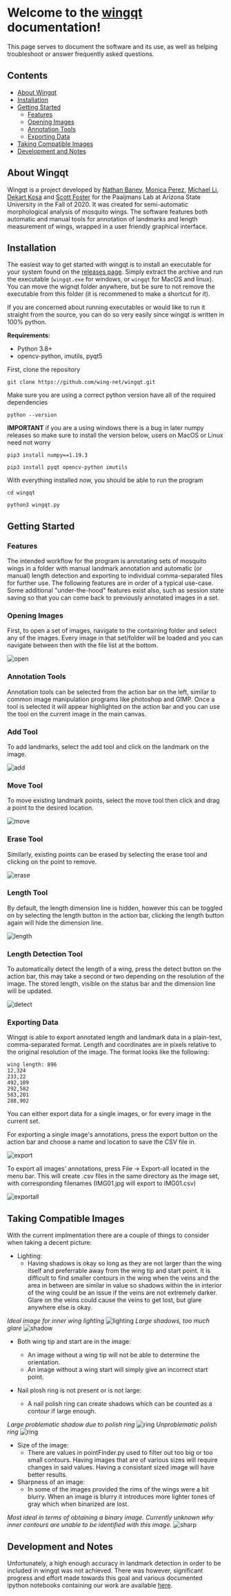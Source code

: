 # Welcome to the [wingqt](https://github.com/wing-net/wingqt) documentation!

This page serves to document the software and its use, as well as helping troubleshoot or answer frequently asked questions.

## Contents
* [About Wingqt](#about)
* [Installation](#installation)
* [Getting Started](#gettingstarted)
    * [Features](#features)
    * [Opening Images](#opening)
    * [Annotation Tools](#annotation)
    * [Exporting Data](#exporting)
* [Taking Compatible Images](#images)
* [Development and Notes](#development)


## <a id="about"></a>About Wingqt
Wingqt is a project developed by [Nathan Baney](https://github.com/nathanbaney/), [Monica Perez](https://github.com/mon2154256/), [Michael Li](https://github.com/saesus/), [Dekart Kosa](https://github.com/Dekart97/) and [Scott Foster](https://github.com/sgfost/) for the Paaijmans Lab at Arizona State University in the Fall of 2020. It was created for semi-automatic morphological analysis of mosquito wings. The software features both automatic and manual tools for annotation of landmarks and length measurement of wings, wrapped in a user friendly graphical interface.


## <a id="installation"></a>Installation

The easiest way to get started with wingqt is to install an executable for your system found on the [releases page](https://github.com/wing-net/wingqt/releases). Simply extract the archive and run the executable (`wingqt.exe` for windows, or `wingqt` for MacOS and linux). You can move the wignqt folder anywhere, but be sure to not remove the executable from this folder (it is recommened to make a shortcut for it).

If you are concerned about running executables or would like to run it straight from the source, you can do so very easily since wingqt is written in 100% python. 

**Requirements:**
* Python 3.8+
* opencv-python, imutils, pyqt5

First, clone the repository

```git clone https://github.com/wing-net/wingqt.git```

Make sure you are using a correct python version have all of the required dependencies

```python --version```

**IMPORTANT** if you are a using windows there is a bug in later numpy releases so make sure to install the version below, users on MacOS or Linux need not worry

```pip3 install numpy==1.19.3```

```pip3 install pyqt opencv-python imutils```

With everything installed now, you should be able to run the program

```cd wingqt```

```python3 wingqt.py```


## <a id="gettingstarted"></a>Getting Started

### <a id="Features"></a>Features

The intended workflow for the program is annotating sets of mosquito wings in a folder with manual landmark annotation and automatic (or manual) length detection and exporting to individual comma-separated files for further use. The following features are in order of a typical use-case. Some additional "under-the-hood" features exist also, such as session state saving so that you can come back to previously annotated images in a set.

### <a id="opening"></a>Opening Images

First, to open a set of images, navigate to the containing folder and select any of the images. Every image in that set/folder will be loaded and you can navigate between then with the file list at the bottom.

![open](resources/open.gif)

### <a id="annotation"></a>Annotation Tools

Annotation tools can be selected from the action bar on the left, similar to common image manipulation programs like photoshop and GIMP. Once a tool is selected it will appear highlighted on the action bar and you can use the tool on the current image in the main canvas.

### Add Tool
To add landmarks, select the add tool and click on the landmark on the image.

![add](resources/add.gif)

### Move Tool
To move existing landmark points, select the move tool then click and drag a point to the desired location.

![move](resources/move.gif)

### Erase Tool
Similarly, existing points can be erased by selecting the erase tool and clicking on the point to remove.

![erase](resources/erase.gif)

### Length Tool
By default, the length dimension line is hidden, however this can be toggled on by selecting the length button in the action bar, clicking the length button again will hide the dimension line.

![length](resources/length.gif)

### Length Detection Tool
To automatically detect the length of a wing, press the detect button on the action bar, this may take a second or two depending on the resolution of the image. The stored length, visible on the status bar and the dimension line will be updated.

![detect](resources/detct.gif)

### <a id="exporting"></a>Exporting Data
Wingqt is able to export annotated length and landmark data in a plain-text, comma-separated format. Length and coordinates are in pixels relative to the original resolution of the image. The format looks like the following:

```
wing length: 896
12,324
233,22
492,109
292,582
583,201
288,902
```

You can either export data for a single images, or for every image in the current set.

For exporting a single image's annotations, press the export button on the action bar and choose a name and location to save the CSV file in.

![export](resources/export.gif)

To export all images' annotations, press File -> Export-all located in the menu bar. This will create .csv files in the same directory as the image set, with corresponding filenames (IMG01.jpg will export to IMG01.csv)

![exportall](resources/exportall.gif)


## <a id="images"></a>Taking Compatible Images

 With the current implmentation there are a couple of things to consider when taking a decent picture:
 * Lighting:
   * Having shadows is okay so long as they are not larger than the wing itself and preferrable away from the wing tip and start point.
                It is difficult to find smaller contours in the wing when the veins and the area in between are similar in value so shadows within the in interior of the wing                   could be an issue if the veins are not extremely darker. Glare on the veins could cause the veins to get lost, but glare anywhere else is okay. 
   
 _Ideal image for inner wing lighting_
   ![lighting](resources/lighting.PNG)
 _Large shadows, too much glare_
   ![shadow](resources/shadows.PNG)
   
 * Both wing tip and start are in the image:
   * An image without a wing tip will not be able to determine the orientation.
   * An image without a wing start will simply give an incorrect start point.
   
   
 * Nail plosh ring  is not present or is not large:
   * A nail polish ring can create shadows which can be counted as a contour if large enough.
   
  _Large problematic shadow due to polish ring_
 ![ring](resources/polishRing.PNG)
  _Unproblematic polish ring_
 ![ring](resources/OKpolishRing.PNG)
 
 * Size of the image:
   * There are values in pointFinder.py used to filter out too big or too small contours. Having images that are of various sizes will require changes in said values. Having a consistant sized image will have better results.
 * Sharpness of an image:
   * In some of the images provided the rims of the wings were a bit blurry. 
      When an image is blurry it introduces more lighter tones of gray which when binarized are lost.
      
  _Most ideal in terms of obtaining a binary image.
  Currently unknown why inner contours are unable to be identified with this image._
 ![sharp](resources/sharp.PNG)
   


## <a id="development"></a>Development and Notes

Unfortunately, a high enough accuracy in landmark detection in order to be included in wingqt was not achieved. There was however, significant progress and effort made towards this goal and various documented ipython notebooks containing our work are available [here](https://drive.google.com/drive/folders/1OlxtS053Py5w2K76AmrcHM32NCYr8yI6?usp=sharing).


